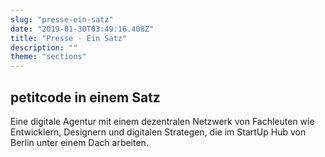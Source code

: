 ```yaml
---
slug: "presse-ein-satz"
date: "2019-01-30T03:49:16.408Z"
title: "Presse - Ein Satz"
description: ""
theme: "sections"
---
```


<Sections>
<Section>
<SectionContent>

## petitcode in einem Satz

Eine digitale Agentur mit einem dezentralen Netzwerk von Fachleuten wie Entwicklern, Designern und digitalen Strategen, die im StartUp Hub von Berlin unter einem Dach arbeiten.

</SectionContent>
</Section>
</Sections>